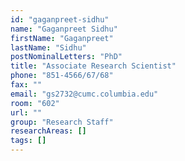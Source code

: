```yaml
---
id: "gaganpreet-sidhu"
name: "Gaganpreet Sidhu"
firstName: "Gaganpreet"
lastName: "Sidhu"
postNominalLetters: "PhD"
title: "Associate Research Scientist"
phone: "851-4566/67/68"
fax: ""
email: "gs2732@cumc.columbia.edu"
room: "602"
url: ""
group: "Research Staff"
researchAreas: []
tags: []
---
```

